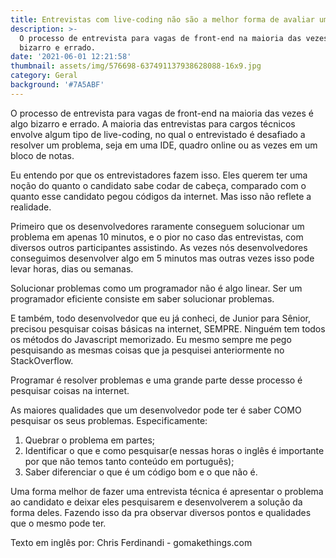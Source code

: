 ```yaml
---
title: Entrevistas com live-coding não são a melhor forma de avaliar um candidato
description: >-
  O processo de entrevista para vagas de front-end na maioria das vezes é algo
  bizarro e errado.
date: '2021-06-01 12:21:58'
thumbnail: assets/img/576698-637491137938628088-16x9.jpg
category: Geral
background: '#7A5ABF'
---
```

O processo de entrevista para vagas de front-end na maioria das vezes é algo bizarro e errado. A maioria das entrevistas para cargos técnicos envolve algum tipo de live-coding, no qual o entrevistado é desafiado a resolver um problema, seja em uma IDE, quadro online ou as vezes em um bloco de notas.

Eu entendo por que os entrevistadores fazem isso. Eles querem ter uma noção do quanto o candidato sabe codar de cabeça, comparado com o quanto esse candidato pegou códigos da internet. Mas isso não reflete a realidade.

Primeiro que os desenvolvedores raramente conseguem solucionar um problema em apenas 10 minutos, e o pior no caso das entrevistas, com diversos outros participantes assistindo. As vezes nós desenvolvedores conseguimos desenvolver algo em 5 minutos mas outras vezes isso pode levar horas, dias ou semanas.

Solucionar problemas como um programador não é algo linear. Ser um programador eficiente consiste em saber solucionar problemas.

E também, todo desenvolvedor que eu já conheci, de Junior para Sênior, precisou pesquisar coisas básicas na internet, SEMPRE. Ninguém tem todos os métodos do Javascript memorizado. Eu mesmo sempre me pego pesquisando as mesmas coisas que ja pesquisei anteriormente no StackOverflow.

Programar é resolver problemas e uma grande parte desse processo é pesquisar coisas na internet.

As maiores qualidades que um desenvolvedor pode ter é saber COMO pesquisar os seus problemas. Especificamente:

1. Quebrar o problema em partes;
2. Identificar o que e como pesquisar(e nessas horas o inglês é importante por que não temos tanto conteúdo em português);
3. Saber diferenciar o que é um código bom e o que não é.

Uma forma melhor de fazer uma entrevista técnica é apresentar o problema ao candidato e deixar eles pesquisarem e desenvolverem a solução da forma deles. Fazendo isso da pra observar diversos pontos e qualidades que o mesmo pode ter.

Texto em inglês por: Chris Ferdinandi - gomakethings.com
